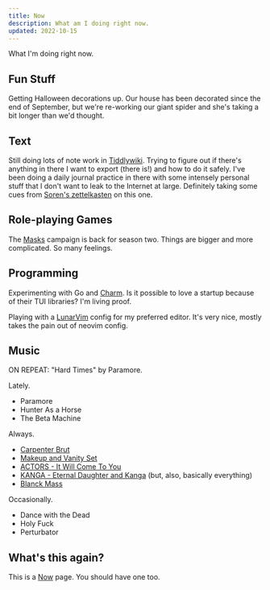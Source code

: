 ```yaml
---
title: Now
description: What am I doing right now.
updated: 2022-10-15
---
```


What I'm doing right now.

## Fun Stuff

Getting Halloween decorations up. Our house has been decorated since the end of September, but we're re-working our giant spider and she's taking a bit longer than we'd thought.

## Text

Still doing lots of note work in [Tiddlywiki](https://tiddlywiki.com). Trying to figure out if there's anything in there I want to export (there is!) and how to do it safely. I've been doing a daily journal practice in there with some intensely personal stuff that I don't want to leak to the Internet at large. Definitely taking some cues from [Soren's zettelkasten](https://zettelkasten.sorenbjornstad.com) on this one.

## Role-playing Games

The [Masks][] campaign is back for season two. Things are bigger and more complicated. So many feelings.

## Programming

Experimenting with Go and [Charm][]. Is it possible to love a startup because of their TUI libraries? I'm living proof.

Playing with a [LunarVim](https://www.lunarvim.org/) config for my preferred editor. It's very nice, mostly takes the pain out of neovim config.

## Music

ON REPEAT: "Hard Times" by Paramore.

Lately.

* Paramore
* Hunter As a Horse
* The Beta Machine

Always.

* [Carpenter Brut][carpenterbrut]
* [Makeup and Vanity Set][mavs]
* [ACTORS - It Will Come To You][actors]
* [KANGA - Eternal Daughter and Kanga][kanga] (but, also, basically everything)
* [Blanck Mass][BlanckMass]

Occasionally.

* Dance with the Dead
* Holy Fuck
* Perturbator


## What's this again?

This is a [Now][nowpage] page. You should have one too.

[Masks]: https://www.magpiegames.com/masks/
[carpenterbrut]: http://www.carpenterbrut.com/
[mavs]: https://www.makeupandvanityset.com/
[actors]: https://www.actorstheband.com/
[kanga]: https://kanga.bandcamp.com/
[BlanckMass]: https://www.blanckmass.com/
[nowpage]: https://nownownow.com/about
[charm]: https://charm.sh
